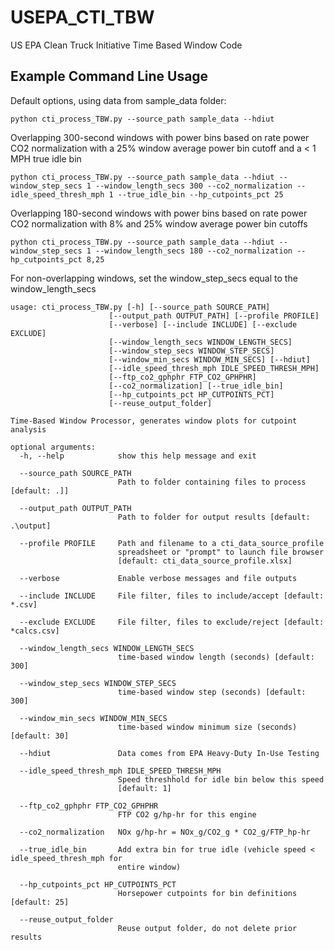 # USEPA_CTI_TBW
US EPA Clean Truck Initiative Time Based Window Code

Example Command Line Usage
-------------

Default options, using data from sample_data folder:

    python cti_process_TBW.py --source_path sample_data --hdiut

Overlapping 300-second windows with power bins based on rate power CO2 normalization with a 25% window average power bin cutoff and a < 1 MPH true idle bin

    python cti_process_TBW.py --source_path sample_data --hdiut --window_step_secs 1 --window_length_secs 300 --co2_normalization --idle_speed_thresh_mph 1 --true_idle_bin --hp_cutpoints_pct 25           
 
Overlapping 180-second windows with power bins based on rate power CO2 normalization with 8% and 25% window average power bin cutoffs

    python cti_process_TBW.py --source_path sample_data --hdiut --window_step_secs 1 --window_length_secs 180 --co2_normalization --hp_cutpoints_pct 8,25           

For non-overlapping windows, set the window_step_secs equal to the window_length_secs

    usage: cti_process_TBW.py [-h] [--source_path SOURCE_PATH]
                          [--output_path OUTPUT_PATH] [--profile PROFILE]
                          [--verbose] [--include INCLUDE] [--exclude EXCLUDE]
                          [--window_length_secs WINDOW_LENGTH_SECS]
                          [--window_step_secs WINDOW_STEP_SECS]
                          [--window_min_secs WINDOW_MIN_SECS] [--hdiut]
                          [--idle_speed_thresh_mph IDLE_SPEED_THRESH_MPH]
                          [--ftp_co2_gphphr FTP_CO2_GPHPHR]
                          [--co2_normalization] [--true_idle_bin]
                          [--hp_cutpoints_pct HP_CUTPOINTS_PCT]
                          [--reuse_output_folder]

    Time-Based Window Processor, generates window plots for cutpoint analysis
    
    optional arguments:
      -h, --help            show this help message and exit
      
      --source_path SOURCE_PATH
                            Path to folder containing files to process [default: .]]
                            
      --output_path OUTPUT_PATH
                            Path to folder for output results [default: .\output]
                            
      --profile PROFILE     Path and filename to a cti_data_source_profile
                            spreadsheet or "prompt" to launch file browser
                            [default: cti_data_source_profile.xlsx]
                            
      --verbose             Enable verbose messages and file outputs
      
      --include INCLUDE     File filter, files to include/accept [default: *.csv]
      
      --exclude EXCLUDE     File filter, files to exclude/reject [default: *calcs.csv]
      
      --window_length_secs WINDOW_LENGTH_SECS
                            time-based window length (seconds) [default: 300]
                            
      --window_step_secs WINDOW_STEP_SECS
                            time-based window step (seconds) [default: 300]
                            
      --window_min_secs WINDOW_MIN_SECS
                            time-based window minimum size (seconds) [default: 30]
                            
      --hdiut               Data comes from EPA Heavy-Duty In-Use Testing
      
      --idle_speed_thresh_mph IDLE_SPEED_THRESH_MPH
                            Speed threshhold for idle bin below this speed
                            [default: 1]
                            
      --ftp_co2_gphphr FTP_CO2_GPHPHR
                            FTP CO2 g/hp-hr for this engine
                            
      --co2_normalization   NOx g/hp-hr = NOx_g/CO2_g * CO2_g/FTP_hp-hr
      
      --true_idle_bin       Add extra bin for true idle (vehicle speed < idle_speed_thresh_mph for
                            entire window)
                            
      --hp_cutpoints_pct HP_CUTPOINTS_PCT
                            Horsepower cutpoints for bin definitions [default: 25]
                            
      --reuse_output_folder
                            Reuse output folder, do not delete prior results
                            